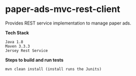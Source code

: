# paper-ads-mvc-rest-client
Provides REST service implementation to manage paper ads.

**Tech Stack**
```
Java 1.8
Maven 3.3.3
Jersey Rest Service
```

**Steps to build and run tests**
```
mvn clean install (install runs the Junits)
```